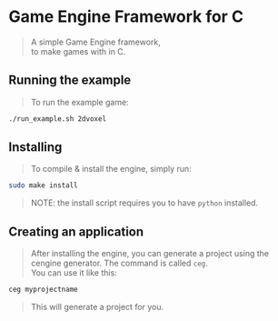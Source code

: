 # Game Engine Framework for C
> A simple Game Engine framework,  
> to make games with in C.

## Running the example
> To run the example game:
```bash
./run_example.sh 2dvoxel
```

## Installing
> To compile & install the engine, simply run:
```bash
sudo make install
```
> NOTE: the install script requires you to have `python` installed.

## Creating an application
> After installing the engine, you can generate a project using the
> cengine generator. The command is called `ceg`.  
> You can use it like this:
```bash
ceg myprojectname
```
> This will generate a project for you.
